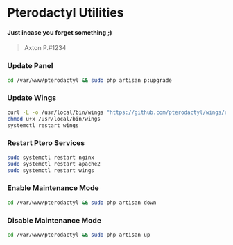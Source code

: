 # Pterodactyl Utilities
#### Just incase you forget something ;)
> Axton P.#1234

### Update Panel
```sh
cd /var/www/pterodactyl && sudo php artisan p:upgrade
```

### Update Wings
```sh
curl -L -o /usr/local/bin/wings "https://github.com/pterodactyl/wings/releases/latest/download/wings_linux_$([[ "$(uname -m)" == "x86_64" ]] && echo "amd64" || echo "arm64")"
chmod u+x /usr/local/bin/wings
systemctl restart wings
```

### Restart Ptero Services
```sh
sudo systemctl restart nginx
sudo systemctl restart apache2
sudo systemctl restart wings
```

### Enable Maintenance Mode
```sh
cd /var/www/pterodactyl && sudo php artisan down
```

### Disable Maintenance Mode
```sh
cd /var/www/pterodactyl && sudo php artisan up
```

